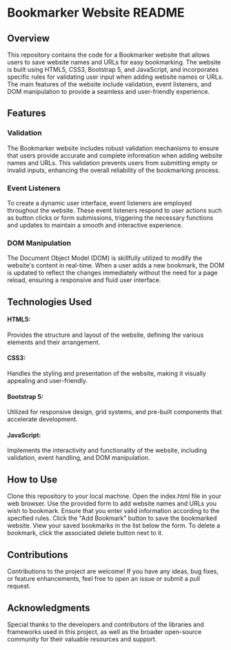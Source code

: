 # Bookmarker Website README
## Overview
This repository contains the code for a Bookmarker website that allows users to save website names and URLs for easy bookmarking. The website is built using HTML5, CSS3, Bootstrap 5, and JavaScript, and incorporates specific rules for validating user input when adding website names or URLs. The main features of the website include validation, event listeners, and DOM manipulation to provide a seamless and user-friendly experience.

## Features
### Validation
The Bookmarker website includes robust validation mechanisms to ensure that users provide accurate and complete information when adding website names and URLs. This validation prevents users from submitting empty or invalid inputs, enhancing the overall reliability of the bookmarking process.

### Event Listeners
To create a dynamic user interface, event listeners are employed throughout the website. These event listeners respond to user actions such as button clicks or form submissions, triggering the necessary functions and updates to maintain a smooth and interactive experience.

### DOM Manipulation
The Document Object Model (DOM) is skillfully utilized to modify the website's content in real-time. When a user adds a new bookmark, the DOM is updated to reflect the changes immediately without the need for a page reload, ensuring a responsive and fluid user interface.

## Technologies Used
#### HTML5: 
Provides the structure and layout of the website, defining the various elements and their arrangement.

#### CSS3: 
Handles the styling and presentation of the website, making it visually appealing and user-friendly.

#### Bootstrap 5: 
Utilized for responsive design, grid systems, and pre-built components that accelerate development.

#### JavaScript: 
Implements the interactivity and functionality of the website, including validation, event handling, and DOM manipulation.

## How to Use
Clone this repository to your local machine.
Open the index.html file in your web browser.
Use the provided form to add website names and URLs you wish to bookmark.
Ensure that you enter valid information according to the specified rules.
Click the "Add Bookmark" button to save the bookmarked website.
View your saved bookmarks in the list below the form.
To delete a bookmark, click the associated delete button next to it.

## Contributions
Contributions to the project are welcome! If you have any ideas, bug fixes, or feature enhancements, feel free to open an issue or submit a pull request.

## Acknowledgments
Special thanks to the developers and contributors of the libraries and frameworks used in this project, as well as the broader open-source community for their valuable resources and support.
